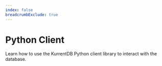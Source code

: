 ```yaml
---
index: false
breadcrumbExclude: true
---
```


# Python Client

Learn how to use the KurrentDB Python client library to interact with the database.

<Catalog/>
